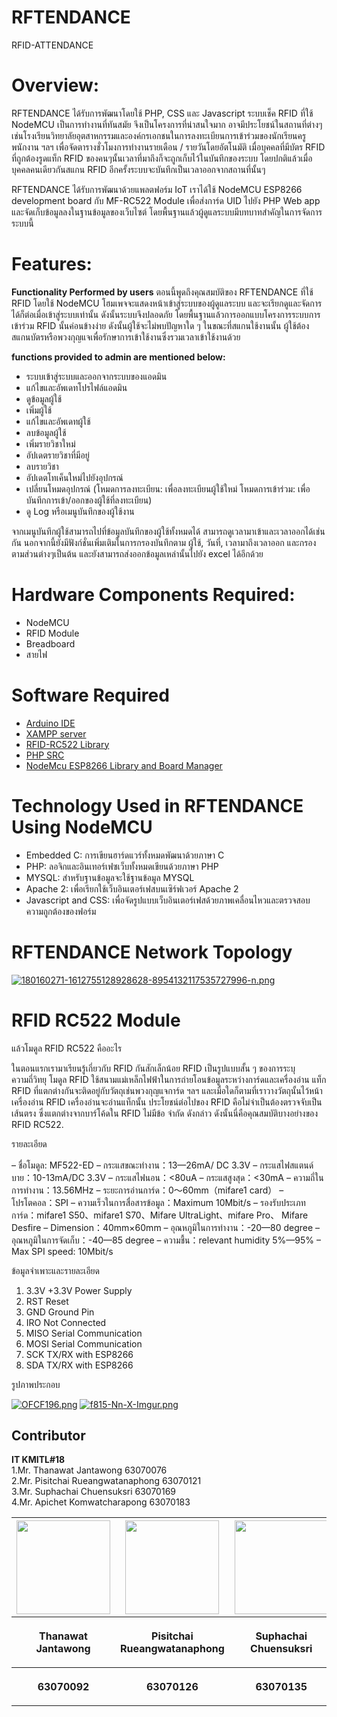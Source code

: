 # RFTENDANCE
RFID-ATTENDANCE

# Overview:

RFTENDANCE ได้รับการพัฒนาโดยใช้ PHP, CSS และ Javascript ระบบเช็ค RFID ที่ใช้ NodeMCU เป็นการทำงานที่ทันสมัย จึงเป็นโครงการที่น่าสนใจมาก อาจมีประโยชน์ในสถานที่ต่างๆเช่นโรงเรียนวิทยาลัยอุตสาหกรรมและองค์กรเอกชนในการลงทะเบียนการเข้าร่วมของนักเรียนครูพนักงาน ฯลฯ เพื่อจัดตารางชั่วโมงการทำงานรายเดือน / รายวันโดยอัตโนมัติ เมื่อบุคคลที่มีบัตร RFID ที่ถูกต้องรูดแท็ก RFID ของคนๆนั้นเวลาที่มาถึงก็จะถูกเก็บไว้ในบันทึกของระบบ โดยปกติแล้วเมื่อบุคคลคนเดียวกันสแกน RFID อีกครั้งระบบจะบันทึกเป็นเวลาออกจากสถานที่นั้นๆ


RFTENDANCE ได้รับการพัฒนาด้วยแพลตฟอร์ม IoT เราได้ใช้ NodeMCU ESP8266 development board กับ MF-RC522 Module เพื่อส่งการ์ด UID ไปยัง PHP Web app และจัดเก็บข้อมูลลงในฐานข้อมูลของเว็บไซต์ โดยพื้นฐานแล้วผู้ดูแลระบบมีบทบาทสำคัญในการจัดการระบบนี้

# Features:
 **Functionality Performed by users**
ตอนนี้พูดถึงคุณสมบัติของ RFTENDANCE ที่ใช้ RFID โดยใช้ NodeMCU โฮมเพจจะแสดงหน้าเข้าสู่ระบบของผู้ดูแลระบบ และจะเรียกดูและจัดการได้ก็ต่อเมื่อเข้าสู่ระบบเท่านั้น ดังนั้นระบบจึงปลอดภัย โดยพื้นฐานแล้วการออกแบบโครงการระบบการเข้าร่วม RFID นั้นค่อนข้างง่าย ดังนั้นผู้ใช้จะไม่พบปัญหาใด ๆ ในขณะที่สแกนใช้งานนั้น ผู้ใช้ต้องสแกนบัตรหรือพวงกุญแจเพื่อรักษาการเข้าใช้งานซึ่งรวมเวลาเข้าใช้งานด้วย

**functions provided to admin are mentioned below:**
 - ระบบเข้าสู่ระบบและออกจากระบบของแอดมิน
 - แก้ไขและอัพเดทโปรไฟล์แอดมิน
 - ดูข้อมูลผู้ใช้
 - เพิ่มผู้ใช้
 - แก้ไขและอัพเดทผู้ใช้
 - ลบข้อมูลผู้ใช้
 - เพิ่มรายวิชาใหม่
 - อัปเดตรายวิชาที่มีอยู่
 - ลบรายวิชา
 - อัปเดตโทเค็นใหม่ไปยังอุปกรณ์
 - เปลี่ยนโหมดอุปกรณ์ (โหมดการลงทะเบียน: เพื่อลงทะเบียนผู้ใช้ใหม่ โหมดการเข้าร่วม: เพื่อบันทึกการเข้า/ออกของผู้ใช้ที่ลงทะเบียน)
 - ดู Log หรือเมนูบันทึกของผู้ใช้งาน

จากเมนูบันทึกผู้ใช้สามารถไปที่ข้อมูลบันทึกของผู้ใช้ทั้งหมดได้ สามารถดูเวลามาเข้าและเวลาออกได้เช่นกัน 
นอกจากนี้ยังมีฟังก์ชั่นเพิ่มเติมในการกรองบันทึกตาม ผู้ใช้, วันที่, เวลามาถึงเวลาออก และกรองตามส่วนต่างๆเป็นต้น
และยังสามารถส่งออกข้อมูลเหล่านั้นไปยัง excel ได้อีกด้วย

# Hardware Components Required:
- NodeMCU
- RFID Module
- Breadboard
- สายไฟ

# Software Required
- [Arduino IDE](https://www.arduino.cc/en/main/software)
- [XAMPP server](https://www.apachefriends.org/download.html)
- [RFID-RC522 Library](https://github.com/miguelbalboa/rfid)
- [PHP SRC](https://google.com)
- [NodeMcu ESP8266 Library and Board Manager](https://github.com/esp8266/Arduino#installing-with-boards-manager)

# Technology Used in RFTENDANCE Using NodeMCU

- Embedded C: การเขียนฮาร์ดแวร์ทั้งหมดพัฒนาด้วยภาษา C
- PHP: ลอจิกและอินเทอร์เฟซเว็บทั้งหมดเขียนด้วยภาษา PHP
- MYSQL: สำหรับฐานข้อมูลจะใช้ฐานข้อมูล MYSQL
- Apache 2: เพื่อเรียกใช้เว็บอินเตอร์เฟสบนเซิร์ฟเวอร์ Apache 2
- Javascript and CSS: เพื่อจัดรูปแบบเว็บอินเตอร์เฟสด้วยภาพเคลื่อนไหวและตรวจสอบความถูกต้องของฟอร์ม

# RFTENDANCE Network Topology
 [![180160271-1612755128928628-8954132117535727996-n.png](https://i.postimg.cc/tJzzwgJG/180160271-1612755128928628-8954132117535727996-n.png)](https://postimg.cc/WqhrJT05)
 
# RFID RC522 Module
แล้วโมดูล RFID RC522 คืออะไร

ในตอนแรกเรามาเรียนรู้เกี่ยวกับ RFID กันสักเล็กน้อย RFID เป็นรูปแบบสั้น ๆ ของการระบุความถี่วิทยุ โมดูล RFID ใช้สนามแม่เหล็กไฟฟ้าในการถ่ายโอนข้อมูลระหว่างการ์ดและเครื่องอ่าน แท็ก RFID ที่แตกต่างกันจะติดอยู่กับวัตถุเช่นพวงกุญแจการ์ด ฯลฯ และเมื่อใดก็ตามที่เราวางวัตถุนั้นไว้หน้าเครื่องอ่าน RFID เครื่องอ่านจะอ่านแท็กนั้น ประโยชน์ต่อไปของ RFID คือไม่จำเป็นต้องตรวจจับเป็นเส้นตรง ซึ่งแตกต่างจากบาร์โค้ดใน RFID ไม่มีข้อ จำกัด ดังกล่าว ดังนั้นนี่คือคุณสมบัติบางอย่างของ RFID RC522.

รายละเอียด

– ชื่อโมดูล: MF522-ED
– กระแสขณะทำงาน：13—26mA/ DC 3.3V
– กระแสไฟสแตนด์บาย：10-13mA/DC 3.3V
– กระแสไฟนอน：<80uA
– กระแสสูงสุด：<30mA
– ความถี่ในการทำงาน：13.56MHz
– ระยะการอ่านการ์ด：0～60mm（mifare1 card）
– โปรโตคอล：SPI
– ความเร็วในการสื่อสารข้อมูล：Maximum 10Mbit/s
– รองรับประเภทการ์ด：mifare1 S50、mifare1 S70、Mifare UltraLight、mifare Pro、 Mifare Desfire
– Dimension：40mm×60mm
– อุณหภูมิในการทำงาน：-20—80 degree
– อุณหภูมิในการจัดเก็บ：-40—85 degree
– ความชื้น：relevant humidity 5%—95%
– Max SPI speed: 10Mbit/s

ข้อมูลจำเพาะและรายละเอียด

1. 3.3V +3.3V Power Supply
2. RST Reset
3. GND Ground Pin
4. IRO Not Connected
5. MISO Serial Communication
6. MOSI Serial Communication
7. SCK TX/RX with ESP8266
8. SDA TX/RX with ESP8266

รูปภาพประกอบ
 
 [![OFCF196.png](https://i.postimg.cc/0jtw7Krj/OFCF196.png)](https://postimg.cc/sGhxrXYC)
 [![f815-Nn-X-Imgur.png](https://i.postimg.cc/sx2BffKr/f815-Nn-X-Imgur.png)](https://postimg.cc/dkzQ4YzH)

## Contributor
<b>IT KMITL#18</b> <br />
 1.Mr.  Thanawat  Jantawong              63070076 <br />
 2.Mr.  Pisitchai Rueangwatanaphong      63070121 <br />
 3.Mr.  Suphachai Chuensuksri            63070169 <br />
 4.Mr.  Apichet   Komwatcharapong        63070183 <br />

 
<center><table>
 <tr>
  <th><img src="https://media.discordapp.net/attachments/793282060478447636/843429531565293578/117890754_3155423994543005_6112069566971803738_n.png?width=531&height=531" height="150" width="150"></th>
  <th><img src="https://scontent.fbkk8-3.fna.fbcdn.net/v/t1.6435-9/135558998_3528759434016224_5685608112693758907_n.jpg?_nc_cat=111&ccb=1-3&_nc_sid=09cbfe&_nc_ohc=pAPSCvEeY54AX_rkW_7&_nc_ht=scontent.fbkk8-3.fna&oh=30befdb15dfa7bd8b07e8884e6852f0f&oe=60C78B5F" height="150" width="150"></th>
  <th><img src="https://scontent.fbkk12-1.fna.fbcdn.net/v/t1.6435-9/67589688_2435564026721008_7526426871907483648_n.jpg?_nc_cat=108&ccb=1-3&_nc_sid=174925&_nc_ohc=av78ZhSRZc0AX_L03ui&_nc_ht=scontent.fbkk12-1.fna&oh=e38986458b4f4190fb9bf14a3d8795b4&oe=60C4FCDF" height="150" width="150"></th>
  <th><img src="https://scontent.fbkk12-3.fna.fbcdn.net/v/t35.18174-12/1071965_271392409670165_765629984_o.jpg?_nc_cat=102&ccb=1-3&_nc_sid=8bfeb9&_nc_ohc=KP-2AQlPxmAAX-s6Yy_&_nc_ht=scontent.fbkk12-3.fna&oh=9c9b8be7412a014e413de3359459bb28&oe=60A2583F" height="150" width="150"></th>
 </tr>
 <tr>
  <th><p align="center">Thanawat  Jantawong</p></th> 
  <th><p align="center">Pisitchai Rueangwatanaphong</p></th>
  <th><p align="center">Suphachai Chuensuksri</p></th>
  <th><p align="center">Apichet   Komwatcharapong</p></th>
 </tr>
 <tr>
  <th><p align="center">63070092</p></th>
  <th><p align="center">63070126</p></th>
  <th><p align="center">63070135</p></th>
  <th><p align="center">63070174</p></th>
 </table></center>
 
<br />
